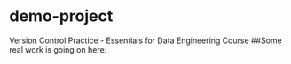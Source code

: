 # demo-project
Version Control Practice - Essentials for Data Engineering Course
##Some real work is going on here.

